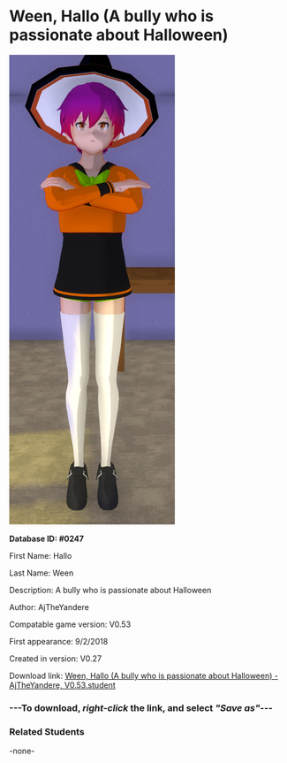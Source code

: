 # Ween, Hallo (A bully who is passionate about Halloween)

<img src="../../Files/Images/Ween, Hallo (A bully who is passionate about Halloween).png" title="Ween, Hallo (A bully who is passionate about Halloween) - AjTheYandere, V0.53">

**Database ID: #0247**

First Name: Hallo

Last Name: Ween

Description: A bully who is passionate about Halloween

Author: AjTheYandere

Compatable game version: V0.53

First appearance: 9/2/2018

Created in version: V0.27

Download link: <a href="https://raw.githubusercontent.com/Arbiter1223/Daigaku-Gurashi-Custom-Students/master/Files/Student%20Files/Ween%2C%20Hallo%20(A%20bully%20who%20is%20passionate%20about%20Halloween)%20-%20AjTheYandere%2C%20V0.53.student">Ween, Hallo (A bully who is passionate about Halloween) - AjTheYandere, V0.53.student</a>

### ---**To download, _right-click_ the link, and select _"Save as"_**---

### Related Students

-none-
